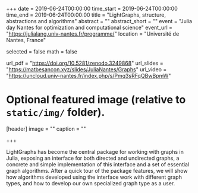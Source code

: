 +++
date = 2019-06-24T00:00:00
time_start = 2019-06-24T00:00:00
time_end = 2019-06-24T00:00:00
title = "LightGraphs, structure, abstractions and algorithms"
abstract = ""
abstract_short = ""
event = "Julia day Nantes for optimization and computational science"
event_url = "https://julialang.univ-nantes.fr/programme/"
location = "Université de Nantes, France"

selected = false
math = false

url_pdf = "https://doi.org/10.5281/zenodo.3249868"
url_slides = "https://matbesancon.xyz/slides/JuliaNantes/Graphs"
url_video = "https://uncloud.univ-nantes.fr/index.php/s/Pmq3sRFqQBwBpmW"

# Optional featured image (relative to `static/img/` folder).
[header]
image = ""
caption = ""

+++

LightGraphs has become the central package for working with graphs in Julia,
exposing an interface for both directed and undirected graphs, a concrete and
simple implementation of this interface and a set of essential graph algorithms.
After a quick tour of the package features, we will show how algorithms
developed using the interface work with different graph types, and how to
develop our own specialized graph type as a user.
